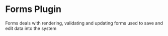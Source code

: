 Forms Plugin
============

Forms deals with rendering, validating and updating forms used to save and edit data into the system
